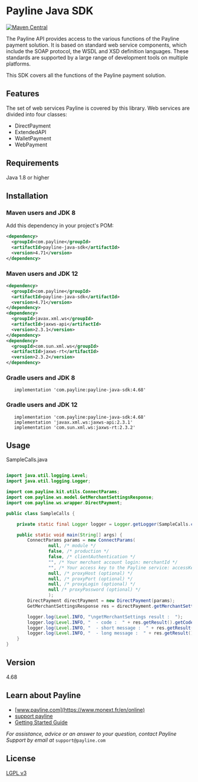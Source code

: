 # Payline Java SDK
[![Maven Central](https://maven-badges.herokuapp.com/maven-central/com.payline/payline-java-sdk/badge.svg)](https://maven-badges.herokuapp.com/maven-central/com.payline/payline-java-sdk)

The Payline API provides access to the various functions of the Payline payment solution. It is
based on standard web service components, which include the SOAP protocol, the WSDL and
XSD definition languages. These standards are supported by a large range of development tools
on multiple platforms.

This SDK covers all the functions of the Payline payment solution.
## Features
The set of web services Payline is covered by this library. Web services are divided into four classes: 
* DirectPayment
* ExtendedAPI
* WalletPayment
* WebPayment

## Requirements
Java 1.8 or higher

## Installation
### Maven users and JDK 8
Add this dependency in your project's POM:

```xml
<dependency>
  <groupId>com.payline</groupId>
  <artifactId>payline-java-sdk</artifactId>
  <version>4.71</version>
</dependency>
```

### Maven users and JDK 12
```xml
<dependency>
  <groupId>com.payline</groupId>
  <artifactId>payline-java-sdk</artifactId>
  <version>4.71</version>
</dependency>
<dependency>
  <groupId>javax.xml.ws</groupId>
  <artifactId>jaxws-api</artifactId>
  <version>2.3.1</version>
</dependency>
<dependency>
  <groupId>com.sun.xml.ws</groupId>
  <artifactId>jaxws-rt</artifactId>
  <version>2.3.2</version>
</dependency>
```

### Gradle users and JDK 8
```
   implementation 'com.payline:payline-java-sdk:4.68'
```

### Gradle users and JDK 12
```
   implementation 'com.payline:payline-java-sdk:4.68'
   implementation 'javax.xml.ws:jaxws-api:2.3.1'
   implementation 'com.sun.xml.ws:jaxws-rt:2.3.2'
```
## Usage
SampleCalls.java

```java

import java.util.logging.Level;
import java.util.logging.Logger;

import com.payline.kit.utils.ConnectParams;
import com.payline.ws.model.GetMerchantSettingsResponse;
import com.payline.ws.wrapper.DirectPayment;

public class SampleCalls {

    private static final Logger logger = Logger.getLogger(SampleCalls.class.getName());

    public static void main(String[] args) {
        ConnectParams params = new ConnectParams(
                null, /* module */
                false, /* production */
                false, /* clientAuthentication */
                "", /* Your merchant account login: merchantId */
                "", /* Your access key to the Payline service: accessKey */
                null, /* proxyHost (optional) */
                null, /* proxyPort (optional) */
                null, /* proxyLogin (optional) */
                null /* proxyPassword (optional) */
                );
        DirectPayment directPayment = new DirectPayment(params);
        GetMerchantSettingsResponse res = directPayment.getMerchantSettings(null);

        logger.log(Level.INFO, "\ngetMerchantSettings result :  ");
        logger.log(Level.INFO, "  - code :  " + res.getResult().getCode());
        logger.log(Level.INFO, "  - short message :  " + res.getResult().getShortMessage());
        logger.log(Level.INFO, "  - long message :  " + res.getResult().getLongMessage());
    }
}
```

## Version
4.68

## Learn about Payline
* [www.payline.com](https://www.monext.fr/en/online)
* [support payline](https://support.payline.com/hc/en-us)
* [Getting Started Guide](https://docs.payline.com/display/DT/Getting+Started+Guide)

*For assistance, advice or an answer to your question, contact Payline Support by email at*
`support@payline.com`

## License

[LGPL v3](./LICENSE)


